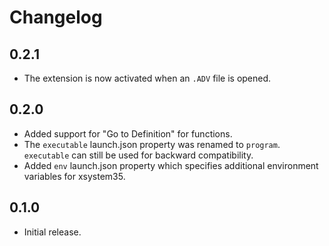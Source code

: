 # Changelog

## 0.2.1
- The extension is now activated when an `.ADV` file is opened.

## 0.2.0
- Added support for "Go to Definition" for functions.
- The `executable` launch.json property was renamed to `program`. `executable`
  can still be used for backward compatibility.
- Added `env` launch.json property which specifies additional environment
  variables for xsystem35.

## 0.1.0
- Initial release.

